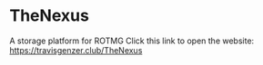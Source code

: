 # TheNexus
A storage platform for ROTMG
Click this link to open the website: https://travisgenzer.club/TheNexus
